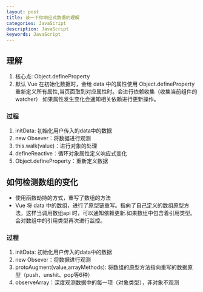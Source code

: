 ```yaml
---
layout: post
title: 谈一下你响应式数据的理解
categories: JavaScript
description: JavaScript
keywords: JavaScript
---
```


## 理解
1. 核心点: Object.defineProperty
2. 默认 Vue 在初始化数据时，会给 data 中的属性使用 Object.defineProperty 重新定义所有属性,当页面取到对应属性时。会进行依赖收集（收集当前组件的watcher） 如果属性发生变化会通知相关依赖进行更新操作。
### 过程
1. initData: 初始化用户传入的data中的数据
2. new Obsever：将数据进行观测
3. this.walk(value)：进行对象的处理
4. defineReactive：循环对象属性定义响应式变化
5. Object.defineProperty：重新定义数据

## 如何检测数组的变化
- 使用函数劫持的方式，重写了数组的方法
- Vue 将 data 中的数组，进行了原型链重写。指向了自己定义的数组原型方法，这样当调用数组api 时，可以通知依赖更新.如果数组中包含着引用类型。会对数组中的引用类型再次进行监控。
### 过程
1. initData: 初始化用户传入的data中的数据
2. new Obsever：将数据进行观测
3. protoAugment(value,arrayMethods): 将数组的原型方法指向重写的数据原型（push、unshit、pop等6种）
4. observeArray：深度观测数据中的每一项（对象类型），非对象不观测


